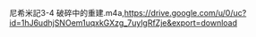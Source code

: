 尼希米記3-4 破碎中的重建.m4a,https://drive.google.com/u/0/uc?id=1hJ6udhjSNOem1uqxkGXzg_7uylgRfZje&export=download